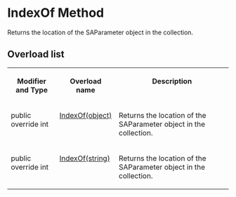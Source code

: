<!-- loio3c1cf0986c5f1014bb74fdefcae52693 -->

# IndexOf Method

Returns the location of the SAParameter object in the collection.



## Overload list


<table>
<tr>
<th valign="top">

Modifier and Type



</th>
<th valign="top">

Overload name



</th>
<th valign="top">

Description



</th>
</tr>
<tr>
<td valign="top">

public override int



</td>
<td valign="top">

 [IndexOf\(object\)](indexof-object-method-3c1ce13.md) 



</td>
<td valign="top">

Returns the location of the SAParameter object in the collection.



</td>
</tr>
<tr>
<td valign="top">

public override int



</td>
<td valign="top">

 [IndexOf\(string\)](indexof-string-method-3c1ce8d.md) 



</td>
<td valign="top">

Returns the location of the SAParameter object in the collection.



</td>
</tr>
</table>

